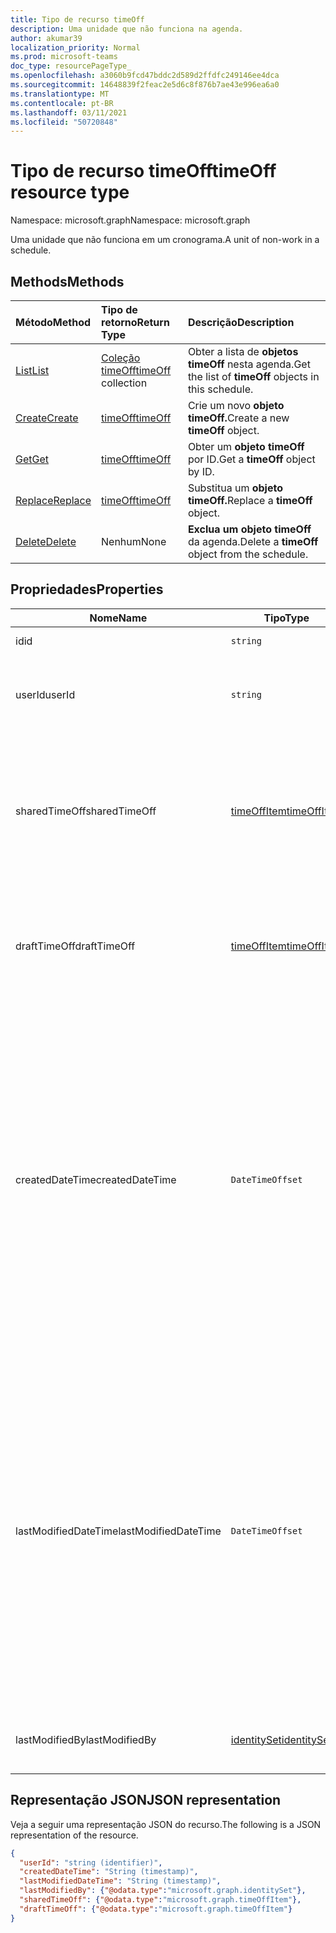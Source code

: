 ```yaml
---
title: Tipo de recurso timeOff
description: Uma unidade que não funciona na agenda.
author: akumar39
localization_priority: Normal
ms.prod: microsoft-teams
doc_type: resourcePageType_
ms.openlocfilehash: a3060b9fcd47bddc2d589d2ffdfc249146ee4dca
ms.sourcegitcommit: 14648839f2feac2e5d6c8f876b7ae43e996ea6a0
ms.translationtype: MT
ms.contentlocale: pt-BR
ms.lasthandoff: 03/11/2021
ms.locfileid: "50720848"
---
```

# <a name="timeoff-resource-type"></a><span data-ttu-id="47203-103">Tipo de recurso timeOff</span><span class="sxs-lookup"><span data-stu-id="47203-103">timeOff resource type</span></span>

<span data-ttu-id="47203-104">Namespace: microsoft.graph</span><span class="sxs-lookup"><span data-stu-id="47203-104">Namespace: microsoft.graph</span></span>

<span data-ttu-id="47203-105">Uma unidade que não funciona em um cronograma.</span><span class="sxs-lookup"><span data-stu-id="47203-105">A unit of non-work in a schedule.</span></span>

## <a name="methods"></a><span data-ttu-id="47203-106">Methods</span><span class="sxs-lookup"><span data-stu-id="47203-106">Methods</span></span>

| <span data-ttu-id="47203-107">Método</span><span class="sxs-lookup"><span data-stu-id="47203-107">Method</span></span>       | <span data-ttu-id="47203-108">Tipo de retorno</span><span class="sxs-lookup"><span data-stu-id="47203-108">Return Type</span></span>  |<span data-ttu-id="47203-109">Descrição</span><span class="sxs-lookup"><span data-stu-id="47203-109">Description</span></span>|
|:---------------|:--------|:----------|
|[<span data-ttu-id="47203-110">List</span><span class="sxs-lookup"><span data-stu-id="47203-110">List</span></span>](../api/schedule-list-timesoff.md) | <span data-ttu-id="47203-111">[Coleção timeOff](timeoff.md)</span><span class="sxs-lookup"><span data-stu-id="47203-111">[timeOff](timeoff.md) collection</span></span> | <span data-ttu-id="47203-112">Obter a lista de **objetos timeOff** nesta agenda.</span><span class="sxs-lookup"><span data-stu-id="47203-112">Get the list of **timeOff** objects in this schedule.</span></span>|
|[<span data-ttu-id="47203-113">Create</span><span class="sxs-lookup"><span data-stu-id="47203-113">Create</span></span>](../api/schedule-post-timesoff.md) | [<span data-ttu-id="47203-114">timeOff</span><span class="sxs-lookup"><span data-stu-id="47203-114">timeOff</span></span>](timeoff.md) | <span data-ttu-id="47203-115">Crie um novo **objeto timeOff.**</span><span class="sxs-lookup"><span data-stu-id="47203-115">Create a new **timeOff** object.</span></span>|
|[<span data-ttu-id="47203-116">Get</span><span class="sxs-lookup"><span data-stu-id="47203-116">Get</span></span>](../api/timeoff-get.md) | [<span data-ttu-id="47203-117">timeOff</span><span class="sxs-lookup"><span data-stu-id="47203-117">timeOff</span></span>](timeoff.md) | <span data-ttu-id="47203-118">Obter um **objeto timeOff** por ID.</span><span class="sxs-lookup"><span data-stu-id="47203-118">Get a **timeOff** object by ID.</span></span>|
|[<span data-ttu-id="47203-119">Replace</span><span class="sxs-lookup"><span data-stu-id="47203-119">Replace</span></span>](../api/timeoff-put.md) | [<span data-ttu-id="47203-120">timeOff</span><span class="sxs-lookup"><span data-stu-id="47203-120">timeOff</span></span>](timeoff.md) | <span data-ttu-id="47203-121">Substitua um **objeto timeOff.**</span><span class="sxs-lookup"><span data-stu-id="47203-121">Replace a **timeOff** object.</span></span>|
|[<span data-ttu-id="47203-122">Delete</span><span class="sxs-lookup"><span data-stu-id="47203-122">Delete</span></span>](../api/timeoff-delete.md) | <span data-ttu-id="47203-123">Nenhum</span><span class="sxs-lookup"><span data-stu-id="47203-123">None</span></span> | <span data-ttu-id="47203-124">**Exclua um objeto timeOff** da agenda.</span><span class="sxs-lookup"><span data-stu-id="47203-124">Delete a **timeOff** object from the schedule.</span></span>|

## <a name="properties"></a><span data-ttu-id="47203-125">Propriedades</span><span class="sxs-lookup"><span data-stu-id="47203-125">Properties</span></span>
|<span data-ttu-id="47203-126">Nome</span><span class="sxs-lookup"><span data-stu-id="47203-126">Name</span></span>          |<span data-ttu-id="47203-127">Tipo</span><span class="sxs-lookup"><span data-stu-id="47203-127">Type</span></span>           |<span data-ttu-id="47203-128">Descrição</span><span class="sxs-lookup"><span data-stu-id="47203-128">Description</span></span>                                                                                                                                      |
|--------------|---------------|-------------------------------------------------------------------------------------------------------------------------------------------------|
| <span data-ttu-id="47203-129">id</span><span class="sxs-lookup"><span data-stu-id="47203-129">id</span></span>            |`string`      |<span data-ttu-id="47203-130">ID do **timeOff**.</span><span class="sxs-lookup"><span data-stu-id="47203-130">ID of the **timeOff**.</span></span>|
| <span data-ttu-id="47203-131">userId</span><span class="sxs-lookup"><span data-stu-id="47203-131">userId</span></span>            |`string`      |<span data-ttu-id="47203-132">ID do usuário atribuído ao **timeOff**.</span><span class="sxs-lookup"><span data-stu-id="47203-132">ID of the user assigned to the **timeOff**.</span></span> <span data-ttu-id="47203-133">Obrigatório.</span><span class="sxs-lookup"><span data-stu-id="47203-133">Required.</span></span>|
| <span data-ttu-id="47203-134">sharedTimeOff</span><span class="sxs-lookup"><span data-stu-id="47203-134">sharedTimeOff</span></span>     | [<span data-ttu-id="47203-135">timeOffItem</span><span class="sxs-lookup"><span data-stu-id="47203-135">timeOffItem</span></span>](timeoffitem.md)  |<span data-ttu-id="47203-136">A versão compartilhada deste **timeOff** que pode ser visualizada por funcionários e gerentes.</span><span class="sxs-lookup"><span data-stu-id="47203-136">The shared version of this **timeOff** that is viewable by both employees and managers.</span></span> <span data-ttu-id="47203-137">Obrigatório.</span><span class="sxs-lookup"><span data-stu-id="47203-137">Required.</span></span>|
| <span data-ttu-id="47203-138">draftTimeOff</span><span class="sxs-lookup"><span data-stu-id="47203-138">draftTimeOff</span></span>      | [<span data-ttu-id="47203-139">timeOffItem</span><span class="sxs-lookup"><span data-stu-id="47203-139">timeOffItem</span></span>](timeoffitem.md)        |<span data-ttu-id="47203-140">A versão de rascunho deste **timeOff** que pode ser visualizada pelos gerentes.</span><span class="sxs-lookup"><span data-stu-id="47203-140">The draft version of this **timeOff** that is viewable by managers.</span></span> <span data-ttu-id="47203-141">Obrigatório.</span><span class="sxs-lookup"><span data-stu-id="47203-141">Required.</span></span>|
| <span data-ttu-id="47203-142">createdDateTime</span><span class="sxs-lookup"><span data-stu-id="47203-142">createdDateTime</span></span>       |`DateTimeOffset`        |<span data-ttu-id="47203-143">O carimbo de data/hora no **qual este timeOff** foi criado pela primeira vez.</span><span class="sxs-lookup"><span data-stu-id="47203-143">The time stamp at which this **timeOff** was first created.</span></span> <span data-ttu-id="47203-144">O tipo Timestamp representa informações de data e hora usando o formato ISO 8601 e está sempre no horário UTC.</span><span class="sxs-lookup"><span data-stu-id="47203-144">The Timestamp type represents date and time information using ISO 8601 format and is always in UTC time.</span></span> <span data-ttu-id="47203-145">Por exemplo, meia-noite UTC em 1 de janeiro de 2014 é `2014-01-01T00:00:00Z`.</span><span class="sxs-lookup"><span data-stu-id="47203-145">For example, midnight UTC on Jan 1, 2014 is `2014-01-01T00:00:00Z`.</span></span> |
| <span data-ttu-id="47203-146">lastModifiedDateTime</span><span class="sxs-lookup"><span data-stu-id="47203-146">lastModifiedDateTime</span></span>      |`DateTimeOffset`        |<span data-ttu-id="47203-147">O carimbo de data/hora no **qual o timeOff** foi atualizado pela última vez.</span><span class="sxs-lookup"><span data-stu-id="47203-147">The time stamp at which this **timeOff** was last updated.</span></span> <span data-ttu-id="47203-148">O tipo Timestamp representa informações de data e hora usando o formato ISO 8601 e está sempre no horário UTC.</span><span class="sxs-lookup"><span data-stu-id="47203-148">The Timestamp type represents date and time information using ISO 8601 format and is always in UTC time.</span></span> <span data-ttu-id="47203-149">Por exemplo, meia-noite UTC em 1 de janeiro de 2014 é `2014-01-01T00:00:00Z`.</span><span class="sxs-lookup"><span data-stu-id="47203-149">For example, midnight UTC on Jan 1, 2014 is `2014-01-01T00:00:00Z`.</span></span> |
| <span data-ttu-id="47203-150">lastModifiedBy</span><span class="sxs-lookup"><span data-stu-id="47203-150">lastModifiedBy</span></span>        | [<span data-ttu-id="47203-151">identitySet</span><span class="sxs-lookup"><span data-stu-id="47203-151">identitySet</span></span>](identityset.md)        |<span data-ttu-id="47203-152">A identidade que foi atualizada pela última vez **desta vezOff**.</span><span class="sxs-lookup"><span data-stu-id="47203-152">The identity that last updated this **timeOff**.</span></span> |

## <a name="json-representation"></a><span data-ttu-id="47203-153">Representação JSON</span><span class="sxs-lookup"><span data-stu-id="47203-153">JSON representation</span></span>

<span data-ttu-id="47203-154">Veja a seguir uma representação JSON do recurso.</span><span class="sxs-lookup"><span data-stu-id="47203-154">The following is a JSON representation of the resource.</span></span>

<!-- {
  "blockType": "resource",
  "keyProperty": "id",
  "@odata.type": "microsoft.graph.timeOff",
   "baseType":"microsoft.graph.changeTrackedEntity"
}-->

```json
{
  "userId": "string (identifier)",
  "createdDateTime": "String (timestamp)",
  "lastModifiedDateTime": "String (timestamp)",
  "lastModifiedBy": {"@odata.type":"microsoft.graph.identitySet"},
  "sharedTimeOff": {"@odata.type":"microsoft.graph.timeOffItem"},
  "draftTimeOff": {"@odata.type":"microsoft.graph.timeOffItem"}
}
```


<!-- uuid: 8fcb5dbc-d5aa-4681-8e31-b001d5168d79
2015-10-25 14:57:30 UTC -->
<!--
{
  "type": "#page.annotation",
  "description": "timeOff resource",
  "keywords": "",
  "section": "documentation",
  "tocPath": "",
  "suppressions": []
}
-->

